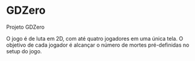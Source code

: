 GDZero
======

Projeto GDZero

O jogo é de luta em 2D, com até quatro jogadores em uma única tela. O objetivo de cada jogador é alcançar o número de mortes pré-definidas no setup do jogo.
